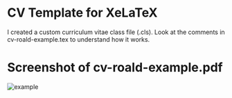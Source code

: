 # CV Template for XeLaTeX
I created a custom curriculum vitae class file (.cls). Look at the comments in
cv-roald-example.tex to understand how it works.

# Screenshot of cv-roald-example.pdf
![example](https://github.com/Roald87/xelatex-cv-roald/blob/master/cv-roald-example.png)
